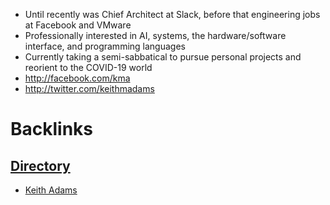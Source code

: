 - Until recently was Chief Architect at Slack, before that engineering jobs at Facebook and VMware
- Professionally interested in AI, systems, the hardware/software interface, and programming languages
- Currently taking a semi-sabbatical to pursue personal projects and reorient to the COVID-19 world
- http://facebook.com/kma
- http://twitter.com/keithmadams

# Backlinks
## [Directory](<Directory.md>)
- [Keith Adams](<Keith Adams.md>)

